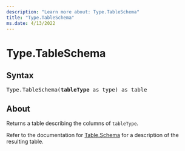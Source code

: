 ```yaml
---
description: "Learn more about: Type.TableSchema"
title: "Type.TableSchema"
ms.date: 4/13/2022
---
```

# Type.TableSchema

## Syntax

<pre>
Type.TableSchema(<b>tableType</b> as type) as table
</pre>

## About

Returns a table describing the columns of `tableType`.

Refer to the documentation for [Table.Schema](/powerquery-m/table-schema) for a description of the resulting table.
